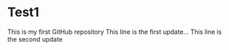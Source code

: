 # Test1
This is my first GitHub repository
This line is the first update...
This line is the second update

